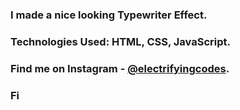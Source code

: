 ### I made a nice looking Typewriter Effect.

### Technologies Used: HTML, CSS, JavaScript.

### Find me on Instagram - [@electrifyingcodes][Instagram].
### Fi

[Instagram]: https://www.instagram.com/electrifyingcodes